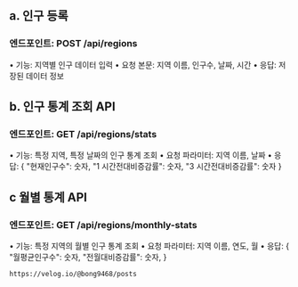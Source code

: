 ## a. 인구 등록 
 ### 엔드포인트: POST /api/regions
• 기능: 지역별 인구 데이터 입력
• 요청 본문: 지역 이름, 인구수, 날짜, 시간
• 응답: 저장된 데이터 정보

## b. 인구 통계 조회 API
 ### 엔드포인트: GET /api/regions/stats
• 기능: 특정 지역, 특정 날짜의 인구 통계 조회
• 요청 파라미터: 지역 이름, 날짜
• 응답:
{
"현재인구수": 숫자,
"1 시간전대비증감률": 숫자,
"3 시간전대비증감률": 숫자
}

## c 월별 통계 API

### 엔드포인트: GET /api/regions/monthly-stats
• 기능: 특정 지역의 월별 인구 통계 조회
• 요청 파라미터: 지역 이름, 연도, 월
• 응답:
{
"월평균인구수": 숫자,
"전월대비증감률": 숫자,
}

```
https://velog.io/@bong9468/posts
```
